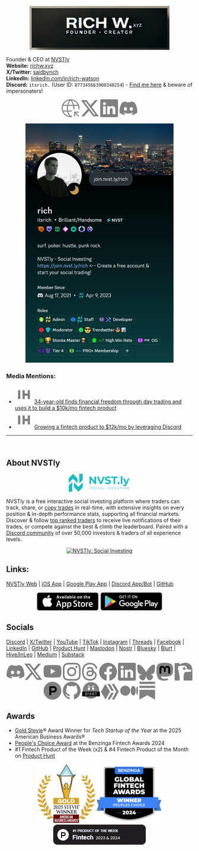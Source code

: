 <p align="center">
  <a href="https://richw.xyz">
    <img width="75%" src="pages/assets/images/rich_banner.png" alt="richw.xyz" />
  </a>
</p>

Founder & CEO at [NVSTly](https://nvstly.com)  
**Website:** [richw.xyz](https://richw.xyz)  
**X/Twitter:** [saidbyrich](https://x.com/saidbyrich)  
**LinkedIn:** [linkedin.com/in/rich-watson](https://www.linkedin.com/in/rich-watson)  
**Discord:** `itsrich.` (User ID: `877345663900340254`) - [Find me here](https://discord.com/invite/rhAvzyzk9J) & beware of impersonaters!

<p align="center">
  <a href="https://richw.xyz" style="display: inline-block; text-decoration: none;"><img src="pages/assets/icons/web.svg" alt="richw.xyz" style="display: inline-block;" /></a> <a href="https://x.com/saidbyrich" style="display: inline-block; text-decoration: none;"><img src="pages/assets/icons/x.svg" alt="Follow me on X" style="display: inline-block;" /></a> <a href="https://linkedin.com/in/rich-watson" style="display: inline-block; text-decoration: none;"><img src="pages/assets/icons/linkedin.svg" alt="Connect with me on LinkedIn" style="display: inline-block;" /></a> <a href="https://discord.com/invite/rhAvzyzk9J" style="display: inline-block; text-decoration: none;"><img src="pages/assets/icons/discord.svg" alt="Find me in this Discord community" style="display: inline-block;" /></a>
</p>

<p align="center">
  <a href="https://discord.com/users/877345663900340254">
    <img src="pages/assets/images/discord_profile.png" alt="My Discord Profile" />
  </a>
</p>

### **Media Mentions:**
- [![IndieHackers](pages/assets/icons/ih.svg)](https://www.indiehackers.com/post/34-year-old-finds-financial-freedom-through-day-trading-and-uses-it-to-build-a-10k-mo-fintech-product-PujthWlU8L3nS4mz2GSc) [34-year-old finds financial freedom through day trading and uses it to build a $10k/mo fintech product](https://www.indiehackers.com/post/34-year-old-finds-financial-freedom-through-day-trading-and-uses-it-to-build-a-10k-mo-fintech-product-PujthWlU8L3nS4mz2GSc)
- [![IndieHackers](pages/assets/icons/ih.svg)](https://www.indiehackers.com/post/growing-a-fintech-product-to-12k-mo-by-leveraging-discord-8qNnfXXF9OGLceO1yStX) [Growing a fintech product to $12k/mo by leveraging Discord](https://www.indiehackers.com/post/growing-a-fintech-product-to-12k-mo-by-leveraging-discord-8qNnfXXF9OGLceO1yStX)

---
&nbsp;

## About NVSTly

<p align="center" width="100%">
    <a href="https://nvstly.com" target="_blank">
        <img width="33%" src="pages/assets/images/nvstly_banner.png" alt="NVSTly Banner">
    </a>
</p>

NVSTly is a free interactive social investing platform where traders can track, share, or [copy trades](https://nvstly.com/trades) in real-time, with extensive insights on every position & in-depth performance stats, supporting all financial markets. Discover & follow [top ranked traders](https://nvstly.com/ranks) to receive live notifications of their trades, or compete against the best & climb the leaderboard. Paired with a [Discord community](https://nvstly.com/go/discord) of over 50,000 investors & traders of all experience levels. 

<p align="center" width="100%">
    <a href="https://nvstly.com" target="_blank">
        <img width="33%" src="pages/assets/images/nvstly_promo.gif" alt="NVSTly: Social Investing">
    </a>
</p>

## Links:
[NVSTly Web](https://nvstly.com) | [iOS App](https://nvstly.com/go/ios) | [Google Play App](https://nvstly.com/go/android) | [Discord App/Bot](https://nvstly.com/go/bot) | [GitHub](https://github.com/nvstly)

<p align="center">
  <a href="https://nvstly.com/go/ios" target="_blank"><img src="pages/assets/images/app_store.png" alt="Download on the App Store" height="50"></a> <a href="https://nvstly.com/go/android" target="_blank"><img src="pages/assets/images/google_play.png" alt="Get it on Google Play" height="50"></a>
</p>

## Socials
[Discord](https://nvstly.com/discord) | [X/Twitter](https://nvstly.com/go/x) | [YouTube](https://nvstly.com/go/youtube) | [TikTok](https://nvstly.com/go/tiktok) | [Instagram](https://nvstly.com/go/instagram) | [Threads](https://nvstly.com/go/threads) | [Facebook](https://nvstly.com/go/facebook) | [LinkedIn](https://nvstly.com/go/linkedin) | [GitHub](https://nvstly.com/go/github) | [Product Hunt](https://nvstly.com/go/producthunt) | [Mastodon](https://nvstly.com/go/mastodon) | [Nostr](https://nvstly.com/go/nostr) | [Bluesky](https://nvstly.com/go/bsky) | [Blurt](https://nvstly.com/go/blurt) | [Hive/InLeo](https://nvstly.com/go/hive) | [Medium](https://nvstly.com/go/medium) | [Substack](https://nvstly.com/go/substack)

<p align="center">
  <a href="https://nvstly.com/go/discord"><img src="pages/assets/icons/discord.svg" alt="Discord"></a><a href="https://nvstly.com/go/x"><img src="pages/assets/icons/x.svg" alt="X"></a> <a href="https://nvstly.com/go/youtube"><img src="pages/assets/icons/youtube.svg" alt="YouTube"></a> <a href="https://nvstly.com/go/instagram" target="_blank"><img src="pages/assets/icons/instagram.svg" alt="Follow NVSTly on Instagram"></a> <a href="https://nvstly.com/go/threads" target="_blank"><img src="pages/assets/icons/threads.svg" alt="Follow NVSTly on Threads"></a> <a href="https://nvstly.com/go/facebook" target="_blank"><img src="pages/assets/icons/facebook.svg" alt="Follow NVSTly on Facebook"></a> <a href="https://nvstly.com/go/linkedin" target="_blank"><img src="pages/assets/icons/linkedin.svg" alt="Follow NVSTly on LinkedIn"></a> <a href="https://nvstly.com/go/bsky" target="_blank"><img src="pages/assets/icons/bsky.svg" alt="Follow NVSTly on Bluesky"></a> <a href="https://nvstly.com/go/mastodon" target="_blank"><img src="pages/assets/icons/mastodon.svg" alt="Follow NVSTly on Mastodon"></a> <a href="https://nvstly.com/go/nostr" target="_blank"><img src="pages/assets/icons/nostr.svg" alt="Follow NVSTly on Nostr"></a> <a href="https://nvstly.com/go/producthunt" target="_blank"><img src="pages/assets/icons/producthunt.svg" alt="Follow NVSTly on Product Hunt"></a> <a href="https://nvstly.com/go/github" target="_blank"><img src="pages/assets/icons/github.svg" alt="Check out NVSTly on GitHub"></a> <a href="https://nvstly.com/go/blurt" target="_blank"><img src="pages/assets/icons/blurt.svg" alt="Follow NVSTly on Blurt"></a> <a href="https://nvstly.com/go/hive" target="_blank"><img src="pages/assets/icons/hive.svg" alt="Follow NVSTly on Hive"></a> <a href="https://nvstly.com/go/medium" target="_blank"><img src="pages/assets/icons/medium.svg" alt="Follow NVSTly on Medium"></a> <a href="https://nvstly.com/go/substack" target="_blank"><img src="pages/assets/icons/substack.svg" alt="Subscribe to NVSTly on Substack"></a>
</p>

## Awards
- [Gold Stevie](https://nvstly.com/shrt/stevieaba)® Award Winner for *Tech Startup of the Year* at the 2025 American Business Awards®
- [People's Choice Award](https://www.benzinga.com/news/events/24/11/42098678/these-are-the-top-fintech-innovators-recognized-at-benzingas-2024-global-fintech-awards) at the Benzinga Fintech Awards 2024  
- #1 Fintech Product of the Week (x2) & #4 Fintech Product of the Month on [Product Hunt](https://www.producthunt.com/products/nvstly-social-investing)

<p align="center">
  <a href="https://nvstly.com/shrt/stevieaba" target="_blank"><img src="pages/assets/images/stevie_badge_small.png" alt="Gold Stevie® Award" height="160"></a><a href="https://nvstly.com/shrt/bnzgaward" target="_blank"><img src="pages/assets/images/benzinga_badge_small.png" alt="People's Choice Award" height="160"></a> <a href="https://nvstly.com/go/producthunt" target="_blank"><img src="pages/assets/images/product_hunt.png" alt="#1 Fintech Product of the Week" height="54"></a>
</p>
